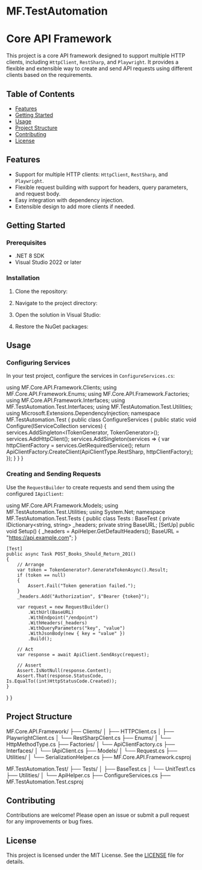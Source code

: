 # MF.TestAutomation
# Core API Framework

This project is a core API framework designed to support multiple HTTP clients, including `HttpClient`, `RestSharp`, and `Playwright`. It provides a flexible and extensible way to create and send API requests using different clients based on the requirements.

## Table of Contents

- [Features](#features)
- [Getting Started](#getting-started)
- [Usage](#usage)
- [Project Structure](#project-structure)
- [Contributing](#contributing)
- [License](#license)

## Features

- Support for multiple HTTP clients: `HttpClient`, `RestSharp`, and `Playwright`.
- Flexible request building with support for headers, query parameters, and request body.
- Easy integration with dependency injection.
- Extensible design to add more clients if needed.

## Getting Started

### Prerequisites

- .NET 8 SDK
- Visual Studio 2022 or later

### Installation

1. Clone the repository:
    
2. Navigate to the project directory:
    
3. Open the solution in Visual Studio:
    
4. Restore the NuGet packages:
    
## Usage

### Configuring Services

In your test project, configure the services in `ConfigureServices.cs`:

using MF.Core.API.Framework.Clients; using MF.Core.API.Framework.Enums; using MF.Core.API.Framework.Factories; using MF.Core.API.Framework.Interfaces; using MF.TestAutomation.Test.Interfaces; using MF.TestAutomation.Test.Utilities; using Microsoft.Extensions.DependencyInjection;
namespace MF.TestAutomation.Test { public class ConfigureServices { public static void Configure(IServiceCollection services) { services.AddSingleton<ITokenGenerator, TokenGenerator>(); services.AddHttpClient();
        services.AddSingleton<IApiClient>(services =>
        {
            var httpClientFactory = services.GetRequiredService<IHttpClientFactory>();
            return ApiClientFactory.CreateClient(ApiClientType.RestSharp, httpClientFactory);
        });
    }
}
}


### Creating and Sending Requests

Use the `RequestBuilder` to create requests and send them using the configured `IApiClient`:

using MF.Core.API.Framework.Models; using MF.TestAutomation.Test.Utilities; using System.Net;
namespace MF.TestAutomation.Test.Tests { public class Tests : BaseTest { private IDictionary<string, string> _headers; private string BaseURL;
    [SetUp]
    public void Setup()
    {
        _headers = ApiHelper.GetDefaultHeaders();
        BaseURL = "https://api.example.com";
    }

    [Test]
    public async Task POST_Books_Should_Return_201()
    {
        // Arrange
        var token = TokenGenerator?.GenerateTokenAsync().Result;
        if (token == null)
        {
            Assert.Fail("Token generation failed.");
        }
        _headers.Add("Authorization", $"Bearer {token}");

        var request = new RequestBuilder()
            .WithUrl(BaseURL)
            .WithEndpoint("/endpoint")
            .WithHeaders(_headers)
            .WithQueryParameters("key", "value")
            .WithJsonBody(new { key = "value" })
            .Build();

        // Act
        var response = await ApiClient.SendAsyc(request);

        // Assert
        Assert.IsNotNull(response.Content);
        Assert.That(response.StatusCode, Is.EqualTo((int)HttpStatusCode.Created));
    }
}
}


## Project Structure

MF.Core.API.Framework/
├── Clients/
│   ├── HTTPClient.cs
│   ├── PlaywrightClient.cs
│   └── RestSharpClient.cs
├── Enums/
│   └── HttpMethodType.cs
├── Factories/
│   └── ApiClientFactory.cs
├── Interfaces/
│   └── IApiClient.cs
├── Models/
│   └── Request.cs
├── Utilities/
│   └── SerializationHelper.cs
├── MF.Core.API.Framework.csproj

MF.TestAutomation.Test/
├── Tests/
│   ├── BaseTest.cs
│   └── UnitTest1.cs
├── Utilities/
│   └── ApiHelper.cs
├── ConfigureServices.cs
├── MF.TestAutomation.Test.csproj


## Contributing

Contributions are welcome! Please open an issue or submit a pull request for any improvements or bug fixes.

## License

This project is licensed under the MIT License. See the [LICENSE](LICENSE) file for details.
